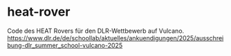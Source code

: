 # heat-rover
Code des HEAT Rovers für den DLR-Wettbewerb auf Vulcano. https://www.dlr.de/de/schoollab/aktuelles/ankuendigungen/2025/ausschreibung-dlr_summer_school-vulcano-2025
